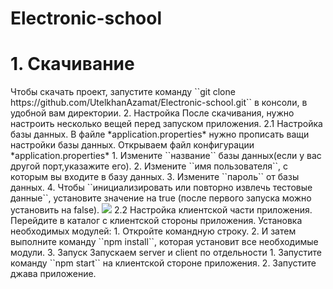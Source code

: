 # Electronic-school
<h1>1. Скачивание</h1>
   Чтобы скачать проект, запустите команду ``git clone https://github.com/UtelkhanAzamat/Electronic-school.git`` в консоли, в удобной вам директории.
2. Настройка
   После скачивания, нужно настроить несколько вещей перед запуском приложения.
   2.1  Настройка базы данных.
      В файле *application.properties* нужно прописать ващи настройки базы данных.
      Открываем файл конфигурации *application.properties*
         1. Измените ``название`` базы данных(если у вас другой порт,указажите его).
         2. Измените ``имя пользователя``, с которым вы входите в базу данных.
         3. Измените ``пароль`` от базы данных.
         4. Чтобы ``инициализировать или повторно извлечь тестовые данные``, установите значение на true (после первого запуска можно установить на false).
         <img src="C:\Users\Myskill.PC\Downloads\тестовое задание\ElectronicSchool\server\e-school\db.png"/>
   2.2  Настройка клиентской части приложения.
      Перейдите в каталог с клиентской стороны приложения.
      Установка необходимых модулей:
         1. Откройте командную строку.
         2. И затем выполните команду ``npm install``, которая установит все необходимые модули.
3. Запуск
   Запускаем server и client по отдельности
      1. Запустите команду ``npm start`` на клиентской сторонe приложения.
      2. Запустите джава приложение.
